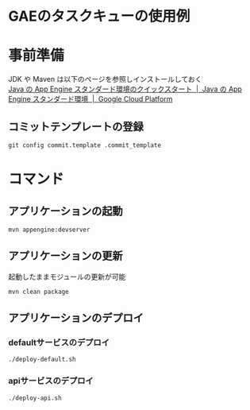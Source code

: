 # GAEのタスクキューの使用例


# 事前準備
 JDK や Maven は以下のページを参照しインストールしておく  
[Java の App Engine スタンダード環境のクイックスタート  |  Java の App Engine スタンダード環境  |  Google Cloud Platform](https://cloud.google.com/appengine/docs/java/quickstart?hl=ja)

## コミットテンプレートの登録
```
git config commit.template .commit_template
```

# コマンド
## アプリケーションの起動
```
mvn appengine:devserver
```

## アプリケーションの更新
起動したままモジュールの更新が可能
```
mvn clean package
```

## アプリケーションのデプロイ

### defaultサービスのデプロイ

```
./deploy-default.sh
```

### apiサービスのデプロイ

```
./deploy-api.sh
```
